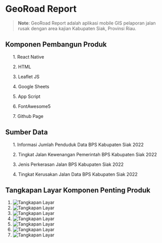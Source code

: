# GeoRoad Report

>**Note**: GeoRoad Report adalah aplikasi mobile GIS pelaporan jalan rusak dengan area kajian Kabupaten Siak, Provinsi Riau.

## Komponen Pembangun Produk
<ul>1. React Native</ul>
<ul>2. HTML</ul>
<ul>3. Leaflet JS</ul>
<ul>4. Google Sheets</ul>
<ul>5. App Script</ul>
<ul>6. FontAwesome5</ul>
<ul>7. Github Page</ul>

## Sumber Data
<ul>1. Informasi Jumlah Penduduk Data BPS Kabupaten Siak 2022</ul>
<ul>2. Tingkat Jalan Kewenangan Pemerintah BPS Kabupaten Siak 2022</ul>
<ul>3. Jenis Perkerasan Jalan BPS Kabupaten Siak 2022</ul>
<ul>4. Tingkat Kerusakan Jalan Data BPS Kabupaten Siak 2022</ul>

## Tangkapan Layar Komponen Penting Produk
1. ![Tangkapan Layar]('src/1.png')
2. ![Tangkapan Layar](src/2.png)
3. ![Tangkapan Layar](src/3.png)
4. ![Tangkapan Layar](src/4.png)
5. ![Tangkapan Layar](src/5.png)
6. ![Tangkapan Layar](src/6.png)
7. ![Tangkapan Layar](src/7.png)
